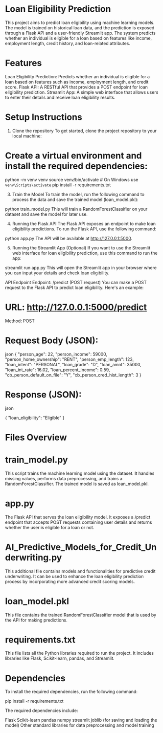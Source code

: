 # Loan Eligibility Prediction
This project aims to predict loan eligibility using machine learning models. The model is trained on historical loan data, and the prediction is exposed through a Flask API and a user-friendly Streamlit app. The system predicts whether an individual is eligible for a loan based on features like income, employment length, credit history, and loan-related attributes.


# Features
Loan Eligibility Prediction: Predicts whether an individual is eligible for a loan based on features such as income, employment length, and credit score.
Flask API: A RESTful API that provides a POST endpoint for loan eligibility prediction.
Streamlit App: A simple web interface that allows users to enter their details and receive loan eligibility results.

# Setup Instructions
1. Clone the repository
To get started, clone the project repository to your local machine:


# Create a virtual environment and install the required dependencies:


python -m venv venv
source venv/bin/activate  # On Windows use `venv\Scripts\activate`
pip install -r requirements.txt

3. Train the Model
To train the model, run the following command to process the data and save the trained model (loan_model.pkl):

python train_model.py
This will train a RandomForestClassifier on your dataset and save the model for later use.

4. Running the Flask API
The Flask API exposes an endpoint to make loan eligibility predictions. To run the Flask API, use the following command:


python app.py
The API will be available at http://127.0.0.1:5000.

5. Running the Streamlit App (Optional)
If you want to use the Streamlit web interface for loan eligibility prediction, use this command to run the app:

streamlit run app.py
This will open the Streamlit app in your browser where you can input your details and check loan eligibility.

API Endpoint
Endpoint: /predict (POST request)
You can make a POST request to the Flask API to predict loan eligibility. Here's an example:

# URL: http://127.0.0.1:5000/predict

Method: POST

# Request Body (JSON):

json
{
    "person_age": 22,
    "person_income": 59000,
    "person_home_ownership": "RENT",
    "person_emp_length": 123,
    "loan_intent": "PERSONAL",
    "loan_grade": "D",
    "loan_amnt": 35000,
    "loan_int_rate": 16.02,
    "loan_percent_income": 0.59,
    "cb_person_default_on_file": "Y",
    "cb_person_cred_hist_length": 3
}
# Response (JSON):

json

{
    "loan_eligibility": "Eligible"
}
# Files Overview

# train_model.py
This script trains the machine learning model using the dataset. It handles missing values, performs data preprocessing, and trains a RandomForestClassifier. The trained model is saved as loan_model.pkl.

# app.py
The Flask API that serves the loan eligibility model. It exposes a /predict endpoint that accepts POST requests containing user details and returns whether the user is eligible for a loan or not.

# AI_Predictive_Models_for_Credit_Underwriting.py
This additional file contains models and functionalities for predictive credit underwriting. It can be used to enhance the loan eligibility prediction process by incorporating more advanced credit scoring models.

# loan_model.pkl
This file contains the trained RandomForestClassifier model that is used by the API for making predictions.

# requirements.txt
This file lists all the Python libraries required to run the project. It includes libraries like Flask, Scikit-learn, pandas, and Streamlit.

# Dependencies
To install the required dependencies, run the following command:


pip install -r requirements.txt

The required dependencies include:

Flask
Scikit-learn
pandas
numpy
streamlit
joblib (for saving and loading the model)
Other standard libraries for data preprocessing and model training
